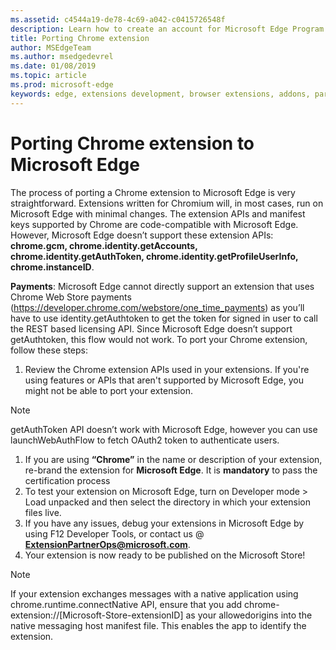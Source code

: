 ```yaml
---
ms.assetid: c4544a19-de78-4c69-a042-c0415726548f
description: Learn how to create an account for Microsoft Edge Program to Partner center.
title: Porting Chrome extension
author: MSEdgeTeam
ms.author: msedgedevrel
ms.date: 01/08/2019
ms.topic: article
ms.prod: microsoft-edge
keywords: edge, extensions development, browser extensions, addons, partner center, developer
---
```


# Porting Chrome extension to Microsoft Edge

The process of porting a Chrome extension to Microsoft Edge is very straightforward. Extensions written for Chromium will, in most cases, run on Microsoft Edge with minimal changes. The extension APIs and manifest keys supported by Chrome are code-compatible with Microsoft Edge. However, Microsoft Edge doesn’t support these extension APIs: **chrome.gcm, chrome.identity.getAccounts, chrome.identity.getAuthToken, chrome.identity.getProfileUserInfo, chrome.instanceID**.  

**Payments**: Microsoft Edge cannot directly support an extension that uses Chrome Web Store payments (<https://developer.chrome.com/webstore/one_time_payments>) as you’ll have to use identity.getAuthtoken to get the token for signed in user to call the REST based licensing API. Since Microsoft Edge doesn’t support getAuthtoken, this flow would not work.
To port your Chrome extension,  follow these steps:  

1. Review the Chrome extension APIs used in your extensions. If you're using features or APIs that aren't supported by Microsoft Edge, you might not be able to port your extension.

> [!Note]
> getAuthToken API doesn’t work with Microsoft Edge, however you can use launchWebAuthFlow to fetch OAuth2 token to authenticate users.

1. If you are using **“Chrome”** in the name or description of your extension, re-brand the extension for **Microsoft Edge**. It is **mandatory** to pass the certification process
1. To test your extension on Microsoft Edge, turn on Developer mode >  Load unpacked and then select the directory in which your extension files live.
1. If you have any issues, debug your extensions in Microsoft Edge by using F12 Developer Tools, or contact us @ **ExtensionPartnerOps@microsoft.com**.
1. Your extension is now ready to be published on the Microsoft Store!
  
> [!Note]
>If your extension exchanges messages with a native application using chrome.runtime.connectNative API, ensure that you add chrome-extension://[Microsoft-Store-extensionID] as your allowedorigins into the native messaging host manifest file. This enables the app to identify the extension.

